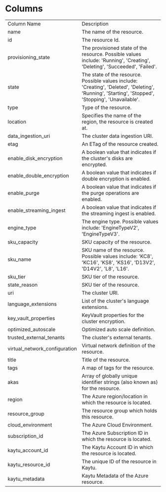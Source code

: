 # Columns  

<table>
	<tr><td>Column Name</td><td>Description</td></tr>
	<tr><td>name</td><td>The name of the resource.</td></tr>
	<tr><td>id</td><td>The resource Id.</td></tr>
	<tr><td>provisioning_state</td><td>The provisioned state of the resource. Possible values include: &#39;Running&#39;, &#39;Creating&#39;, &#39;Deleting&#39;, &#39;Succeeded&#39;, &#39;Failed&#39;.</td></tr>
	<tr><td>state</td><td>The state of the resource. Possible values include: &#39;Creating&#39;, &#39;Deleted&#39;, &#39;Deleting&#39;, &#39;Running&#39;, &#39;Starting&#39;, &#39;Stopped&#39;, &#39;Stopping&#39;, &#39;Unavailable&#39;.</td></tr>
	<tr><td>type</td><td>Type of the resource.</td></tr>
	<tr><td>location</td><td>Specifies the name of the region, the resource is created at.</td></tr>
	<tr><td>data_ingestion_uri</td><td>The cluster data ingestion URI.</td></tr>
	<tr><td>etag</td><td>An ETag of the resource created.</td></tr>
	<tr><td>enable_disk_encryption</td><td>A boolean value that indicates if the cluster&#39;s disks are encrypted.</td></tr>
	<tr><td>enable_double_encryption</td><td>A boolean value that indicates if double encryption is enabled.</td></tr>
	<tr><td>enable_purge</td><td>A boolean value that indicates if the purge operations are enabled.</td></tr>
	<tr><td>enable_streaming_ingest</td><td>A boolean value that indicates if the streaming ingest is enabled.</td></tr>
	<tr><td>engine_type</td><td>The engine type. Possible values include: &#39;EngineTypeV2&#39;, &#39;EngineTypeV3&#39;.</td></tr>
	<tr><td>sku_capacity</td><td>SKU capacity of the resource.</td></tr>
	<tr><td>sku_name</td><td>SKU name of the resource. Possible values include: &#39;KC8&#39;, &#39;KC16&#39;, &#39;KS8&#39;, &#39;KS16&#39;, &#39;D13V2&#39;, &#39;D14V2&#39;, &#39;L8&#39;, &#39;L16&#39;.</td></tr>
	<tr><td>sku_tier</td><td>SKU tier of the resource.</td></tr>
	<tr><td>state_reason</td><td>SKU tier of the resource.</td></tr>
	<tr><td>uri</td><td>The cluster URI.</td></tr>
	<tr><td>language_extensions</td><td>List of the cluster&#39;s language extensions.</td></tr>
	<tr><td>key_vault_properties</td><td>KeyVault properties for the cluster encryption.</td></tr>
	<tr><td>optimized_autoscale</td><td>Optimized auto scale definition.</td></tr>
	<tr><td>trusted_external_tenants</td><td>The cluster&#39;s external tenants.</td></tr>
	<tr><td>virtual_network_configuration</td><td>Virtual network definition of the resource.</td></tr>
	<tr><td>title</td><td>Title of the resource.</td></tr>
	<tr><td>tags</td><td>A map of tags for the resource.</td></tr>
	<tr><td>akas</td><td>Array of globally unique identifier strings (also known as) for the resource.</td></tr>
	<tr><td>region</td><td>The Azure region/location in which the resource is located.</td></tr>
	<tr><td>resource_group</td><td>The resource group which holds this resource.</td></tr>
	<tr><td>cloud_environment</td><td>The Azure Cloud Environment.</td></tr>
	<tr><td>subscription_id</td><td>The Azure Subscription ID in which the resource is located.</td></tr>
	<tr><td>kaytu_account_id</td><td>The Kaytu Account ID in which the resource is located.</td></tr>
	<tr><td>kaytu_resource_id</td><td>The unique ID of the resource in Kaytu.</td></tr>
	<tr><td>kaytu_metadata</td><td>Kaytu Metadata of the Azure resource.</td></tr>
</table>
